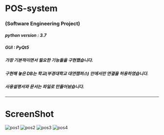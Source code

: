 # POS-system
### (Software Engineering Project)
##### python version : 3.7
##### GUI : PyQt5
##### 가장 기본적이면서 필요한 기능들을 구현했습니다.
##### 구현해 놓은 DB는 학교(부경대학교 대연캠퍼스) 안에서만 연결을 허용하였습니다.
##### 사용설명서와 문서는 파일로 만들어놨습니다.
----------
# ScreenShot
![pos1](https://user-images.githubusercontent.com/48282708/71708968-de8bbc00-2e37-11ea-845f-cb05bfa08f77.png)
![pos2](https://user-images.githubusercontent.com/48282708/71708970-dfbce900-2e37-11ea-9363-9f9227ffea7c.png)
![pos3](https://user-images.githubusercontent.com/48282708/71708972-e0557f80-2e37-11ea-881b-7373382e318c.png)
![pos4](https://user-images.githubusercontent.com/48282708/71708974-e186ac80-2e37-11ea-8c05-029cad1f86b6.png)
